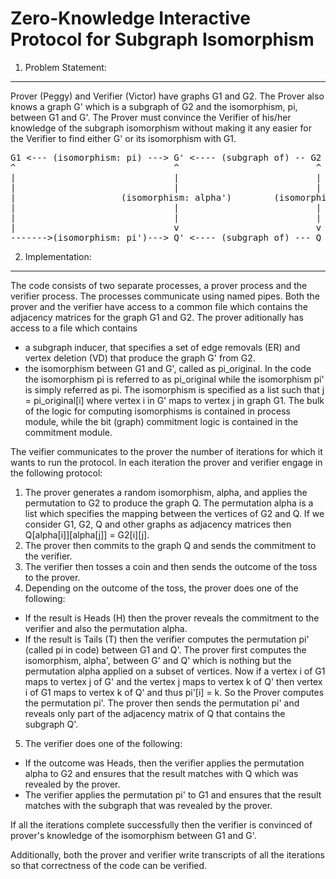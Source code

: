 Zero-Knowledge Interactive Protocol for Subgraph Isomorphism
============================================================
1. Problem Statement:
---------------------

Prover (Peggy) and Verifier (Victor) have graphs G1 and G2.
The Prover also knows a graph G' which is a subgraph of G2 and the isomorphism, pi, between G1 and G'.
The Prover must convince the Verifier of his/her knowledge of the subgraph isomorphism without
making it any easier for the Verifier to find either G' or its isomorphism with G1.

<pre>
G1 <--- (isomorphism: pi) ---> G' <---- (subgraph of) -- G2
^                              ^                          ^
|                              |                          |
|                              |                          |
|                    (isomorphism: alpha')        (isomorphism: alpha)
|                              |                          |
|                              |                          |
|                              v                          v
------->(isomorphism: pi')---> Q' <---- (subgraph of) --- Q
</pre>

2. Implementation:
------------------

The code consists of two separate processes, a prover process and the verifier process.
The processes communicate using named pipes. Both the prover and the verifier have 
access to a common file which contains the adjacency matrices for the graph G1 and G2.
The prover aditionally has access to a file which contains 
  * a subgraph inducer, that specifies a set of edge removals (ER) and vertex deletion (VD) that produce the graph G' from G2.
  * the isomorphism between G1 and G', called as pi_original.
In the code the isomorphism pi is referred to as pi_original while the isomorphism pi' is simply referred as pi.
The isomorphism is specified as a list such that j = pi_original[i] where vertex i in G' maps to vertex j in graph G1.
The bulk of the logic for computing isomorphisms is contained in process module, while 
the bit (graph) commitment logic is contained in the commitment module.

The veifier communicates to the prover the number of iterations for which it wants to run the protocol.
In each iteration the prover and verifier engage in the following protocol:
1. The prover generates a random isomorphism, alpha, and applies the permutation to G2 to produce the graph Q.
  The permutation alpha is a list which specifies the mapping between the vertices of G2 and Q. If we consider G1, G2, Q and 
  other graphs as adjacency matrices then Q[alpha[i]][alpha[j]] = G2[i][j].
2. The prover then commits to the graph Q and sends the commitment to the verifier.
3. The verifier then tosses a coin and then sends the outcome of the toss to the prover.
4. Depending on the outcome of the toss, the prover does one of the following:
  * If the result is Heads (H) then the prover reveals the commitment to the verifier and also the permutation alpha.
  * If the result is Tails (T) then the verifier computes the permutation pi' (called pi in code) between G1 and Q'.
     The prover first computes the isomorphism, alpha', between G' and Q' which is nothing but the permutation alpha
     applied on a subset of vertices. Now if a vertex i of G1 maps to vertex j of G' and the vertex j maps to vertex k of
     Q' then vertex i of G1 maps to vertex k of Q' and thus pi'[i] = k. So the Prover computes the permutation pi'.
     The prover then sends the permutation pi' and reveals only part of the adjacency matrix of Q that contains the
     subgraph Q'.
5. The verifier does one of the following:
  * If the outcome was Heads, then the verifier applies the permutation alpha to G2 and ensures that
     the result matches with Q which was revealed by the prover.
  * The verifier applies the permutation pi' to G1 and ensures that the result matches with the subgraph 
     that was revealed by the prover.

If all the iterations complete successfully then the verifier is convinced of prover's knowledge of the isomorphism 
between G1 and G'.

Additionally, both the prover and verifier write transcripts of all the iterations so that correctness of the code can be verified.



